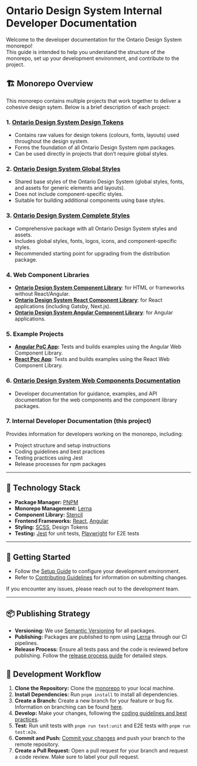 # Ontario Design System Internal Developer Documentation

Welcome to the developer documentation for the Ontario Design System monorepo!  
This guide is intended to help you understand the structure of the monorepo, set up your development environment, and contribute to the project.

## 🏗 **Monorepo Overview**

This monorepo contains multiple projects that work together to deliver a cohesive design sytem. Below is a brief description of each project:

### 1. [Ontario Design System Design Tokens](../../packages/ontario-design-system-design-tokens)

- Contains raw values for design tokens (colours, fonts, layouts) used throughout the design system.
- Forms the foundation of all Ontario Design System npm packages.
- Can be used directly in projects that don’t require global styles.

### 2. [Ontario Design System Global Styles](../../packages/ontario-design-system-global-styles)

- Shared base styles of the Ontario Design System (global styles, fonts, and assets for generic elements and layouts).
- Does not include component-specific styles.
- Suitable for building additional components using base styles.

### 3. [Ontario Design System Complete Styles](../../packages/ontario-design-system-complete-styles)

- Comprehensive package with all Ontario Design System styles and assets.
- Includes global styles, fonts, logos, icons, and component-specific styles.
- Recommended starting point for upgrading from the distribution package.

### 4. Web Component Libraries

- **[Ontario Design System Component Library](../../packages/ontario-design-system-component-library)**: for HTML or frameworks without React/Angular.
- **[Ontario Design System React Component Library](../../packages/ontario-design-system-component-library-react)**: for React applications (including Gatsby, Next.js).
- **[Ontario Design System Angular Component Library](../../packages/ontario-design-system-component-library-angular)**: for Angular applications.

### 5. Example Projects

- **[Angular PoC App](../../packages/app-angular):** Tests and builds examples using the Angular Web Component Library.
- **[React Poc App](../../packages/app-react)**: Tests and builds examples using the React Web Component Library.

### 6. [Ontario Design System Web Components Documentation](../../packages/app-web-components-documentation)

- Developer documentation for guidance, examples, and API documentation for the web components and the component library packages.

### 7. Internal Developer Documentation (this project)

Provides information for developers working on the monorepo, including:

- Project structure and setup instructions
- Coding guidelines and best practices
- Testing practices using Jest
- Release processes for npm packages

---

## 🧩 **Technology Stack**

- **Package Manager:** [PNPM](https://pnpm.io/)
- **Monorepo Management:** [Lerna](https://lerna.js.org/)
- **Component Library:** [Stencil](https://stenciljs.com/)
- **Frontend Frameworks:** [React](https://react.dev/), [Angular](https://angular.dev/)
- **Styling:** [SCSS](https://sass-lang.com/documentation/syntax/), Design Tokens
- **Testing:** [Jest](https://jestjs.io/) for unit tests, [Playwright](https://playwright.dev/) for E2E tests

---

## 🚀 **Getting Started**

- Follow the [Setup Guide](./setup-guide.md) to configure your development environment.
- Refer to [Contributing Guidelines](./contributing-guidelines.md) for information on submitting changes.

If you encounter any issues, please reach out to the development team.

---

## 📦 **Publishing Strategy**

- **Versioning:** We use [Semantic Versioning](https://semver.org/) for all packages.
- **Publishing:** Packages are published to npm using [Lerna](https://lerna.js.org/) through our CI pipelines.
- **Release Process:** Ensure all tests pass and the code is reviewed before publishing. Follow the [release process guide](./release-process.md) for detailed steps.

## 🔄 **Development Workflow**

1. **Clone the Repository:** Clone the [monorepo](https://github.com/ongov/ontario-design-system) to your local machine.
2. **Install Dependencies:** Run `pnpm install` to install all dependencies.
3. **Create a Branch:** Create a new branch for your feature or bug fix. Information on branching can be found [here](./contributing-guidelines.md#branching).
4. **Develop:** Make your changes, following the [coding guidelines and best practices](./contributing-guidelines.md#code-standards).
5. **Test:** Run unit tests with `pnpm run test:unit` and E2E tests with `pnpm run test:e2e`.
6. **Commit and Push:** [Commit your changes](./contributing-guidelines.md#-contributing-guidelines) and push your branch to the remote repository.
7. **Create a Pull Request:** Open a pull request for your branch and request a code review. Make sure to label your pull request.
